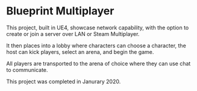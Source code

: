 <h1>Blueprint Multiplayer</h1>
This project, built in UE4, showcase network capability, with the option to create or join a server over LAN or Steam Multiplayer.  

It then places into a lobby where characters can choose a character, the host can kick players, select an arena, and begin the game. 

All players are transported to the arena of choice where they can use chat to communicate.  

This project was completed in Janurary 2020.

